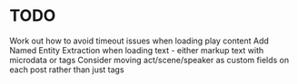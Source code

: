 TODO
====
Work out how to avoid timeout issues when loading play content
Add Named Entity Extraction when loading text - either markup text with microdata or tags
Consider moving act/scene/speaker as custom fields on each post rather than just tags